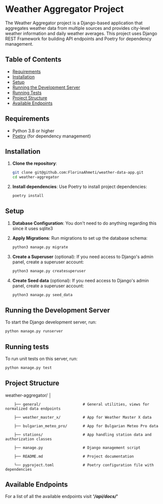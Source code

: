 # Weather Aggregator Project

The Weather Aggregator project is a Django-based application that aggregates weather data from multiple sources and provides city-level weather information and daily weather averages. This project uses Django REST Framework for building API endpoints and Poetry for dependency management.

## Table of Contents
- [Requirements](#requirements)
- [Installation](#installation)
- [Setup](#setup)
- [Running the Development Server](#running-the-development-server)
- [Running Tests](#running-tests)
- [Project Structure](#project-structure)
- [Available Endpoints](#available-endpoints)

## Requirements

- Python 3.8 or higher
- [Poetry](https://python-poetry.org/) (for dependency management)

## Installation

1. **Clone the repository**:
    ```bash
    git clone git@github.com:FlorinaAhmeti/weather-data-app.git
    cd weather-aggregator
    ```

2. **Install dependencies**:
    Use Poetry to install project dependencies:
    ```bash
    poetry install
    ```

## Setup

1. **Database Configuration**:
    You don't need to do anything regarding this since it uses sqlite3

2. **Apply Migrations**:
    Run migrations to set up the database schema:
    ```bash
    python3 manage.py migrate
    ```

3. **Create a Superuser** (optional):
    If you need access to Django's admin panel, create a superuser account:
    ```bash
    python3 manage.py createsuperuser
    ```

3. **Create Seed data** (optional):
    If you need access to Django's admin panel, create a superuser account:
    ```bash
    python3 manage.py seed_data
    ```

## Running the Development Server

To start the Django development server, run:

```bash
python manage.py runserver
```

## Running tests

To run unit tests on this server, run:

```bash
python manage.py test
```

## Project Structure

weather-aggregator/
        │
        
        ├── general/                   # General utilities, views for normalized data endpoints
        
        ├── weather_master_x/          # App for Weather Master X data
        
        ├── bulgarian_meteo_pro/       # App for Bulgarian Meteo Pro data
        
        ├── stations/                  # App handling station data and authorization classes
        
        ├── manage.py                  # Django management script
        
        ├── README.md                  # Project documentation
        
        └── pyproject.toml             # Poetry configuration file with dependencies
        

## Available Endpoints 

For a list of all the available endpoints visit **_'/api/docs/'_**
